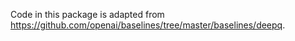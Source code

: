 Code in this package is adapted from https://github.com/openai/baselines/tree/master/baselines/deepq.
